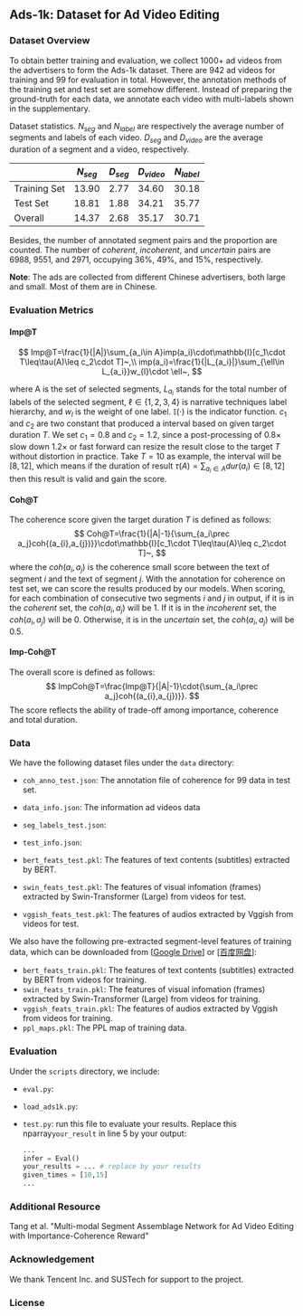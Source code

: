 ## Ads-1k: Dataset for Ad Video Editing 
### Dataset Overview

To obtain better training and evaluation, we collect 1000+ ad videos from the advertisers to form the Ads-1k dataset. There are 942 ad videos for training and 99 for evaluation in total. However, the annotation methods of the training set and test set are somehow different. Instead of preparing the ground-truth for each data, we annotate each video with multi-labels shown in the supplementary.

Dataset statistics. $N_{seg}$ and $N_{label}$ are respectively the average number of segments and labels of each video. $D_{seg}$ and $D_{video}$ are the average duration of a segment and a video, respectively.

|              | $N_{seg}$ | $D_{seg}$ | $D_{video}$ | $N_{label}$ |
| ------------ | --------- | --------- | ----------- | ----------- |
| Training Set | 13.90     | 2.77      | 34.60       | 30.18       |
| Test Set     | 18.81     | 1.88      | 34.21       | 35.77       |
| Overall      | 14.37     | 2.68      | 35.17       | 30.71       |

Besides, the number of annotated segment pairs and the proportion are counted. The number of *coherent*, *incoherent*, and *uncertain* pairs are 6988, 9551, and 2971, occupying 36%, 49%, and 15%, respectively.

**Note**: The ads are collected from different Chinese advertisers, both large and small. Most of them are in Chinese.

### Evaluation Metrics

#### Imp@T

$$
Imp@T=\frac{1}{|A|}\sum_{a_i\in A}imp(a_i)\cdot\mathbb{I}[c_1\cdot T\leq\tau(A)\leq c_2\cdot T]~,\\
imp(a_i)=\frac{1}{|L_{a_i}|}\sum_{\ell\in L_{a_i}}w_{l}\cdot \ell~,
$$

where A is the set of selected segments, $L_{a_i}$ stands for the total number of labels of the selected segment, $\ell\in\{1,2,3,4\}$ is narrative techniques label hierarchy, and $w_{l}$ is the weight of one label. $\mathbb{I}(\cdot)$ is the indicator function. $c_1$ and $c_2$ are two constant that produced a interval based on given target duration $T$. We set $c_1=0.8$ and $c_2=1.2$, since a post-processing of $0.8\times$ slow down $1.2\times$ or fast forward can resize the result close to the target $T$ without distortion in practice. Take $T=10$ as example, the interval will be $[8,12]$, which means if the duration of result $\tau(A)=\sum_{a_i\in A}dur(a_i)\in [8,12]$ then this result is valid and gain the score.

#### Coh@T

The coherence score given the target duration $T$ is defined as follows:
$$
Coh@T=\frac{1}{|A|-1}{\sum_{a_i\prec a_j}coh{(a_{i},a_{j})}}\cdot\mathbb{I}[c_1\cdot T\leq\tau(A)\leq c_2\cdot T]~,
$$
where the $coh{(a_{i},a_{j})}$ is the coherence small score between the text of segment $i$ and the text of segment $j$. With the annotation for coherence on test set, we can score the results produced by our models. When scoring, for each combination of consecutive two segments $i$ and $j$ in output, if it is in the *coherent* set, the $coh{(a_{i},a_{j})}$ will be 1. If it is in the *incoherent* set, the $coh{(a_{i},a_{j})}$ will be 0. Otherwise, it is in the *uncertain* set, the $coh{(a_{i},a_{j})}$ will be 0.5.

#### Imp-Coh@T

The overall score is defined as follows:
$$
ImpCoh@T=\frac{Imp@T}{|A|-1}\cdot{\sum_{a_i\prec a_j}coh{(a_{i},a_{j})}}.
$$
The score reflects the ability of trade-off among importance, coherence and total duration.

### Data

We have the following dataset files under the `data` directory:

- `coh_anno_test.json`: The annotation file of coherence for 99 data in test set.
- `data_info.json`: The information ad videos data
- `seg_labels_test.json`: 
- `test_info.json`: 

- `bert_feats_test.pkl`:  The features of text contents (subtitles) extracted by BERT.
- `swin_feats_test.pkl`:  The features of visual infomation  (frames) extracted by Swin-Transformer (Large) from videos for test.
- `vggish_feats_test.pkl`: The features of audios extracted by Vggish from videos for test.

We also have the following pre-extracted segment-level features of training data, which can be downloaded from [[Google Drive]()] or [[百度网盘]()]:

- `bert_feats_train.pkl`:  The features of text contents (subtitles) extracted by BERT from videos for training.
- `swin_feats_train.pkl`:  The features of visual infomation  (frames) extracted by Swin-Transformer (Large) from videos for training.
- `vggish_feats_train.pkl`: The features of audios extracted by Vggish from videos for training.
- `ppl_maps.pkl`: The PPL map of training data.

### Evaluation

Under the `scripts` directory, we include:

- `eval.py`:

- `load_ads1k.py`:

- `test.py`: run this file to evaluate your results. Replace this nparray`your_result` in line 5 by your output:

  ``` python
  ...
  infer = Eval()
  your_results = ... # replace by your results
  given_times = [10,15]
  ...
  ```

### Additional Resource

Tang et al. "Multi-modal Segment Assemblage Network for Ad Video Editing with Importance-Coherence Reward"

### Acknowledgement

We thank Tencent Inc. and SUSTech for support to the project.

### License
